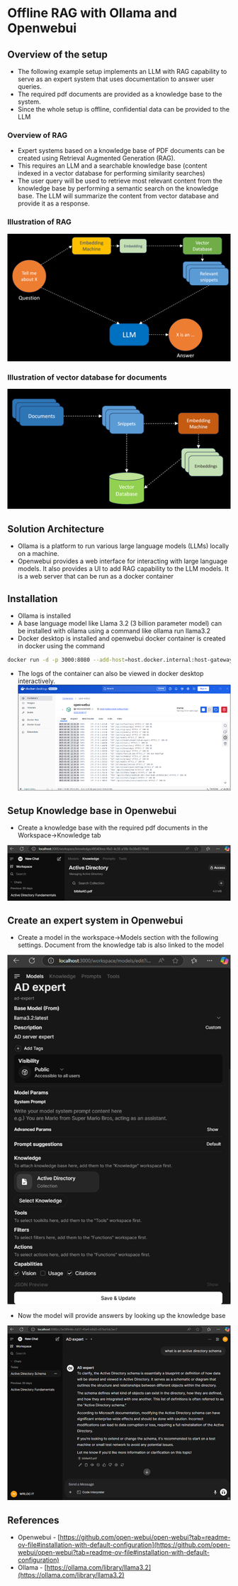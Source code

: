 # Offline RAG with Ollama and Openwebui

## Overview of the setup

-   The following example setup implements an LLM with RAG capability to serve as an expert system that uses documentation to answer user queries.
-   The required pdf documents are provided as a knowledge base to the system.
-   Since the whole setup is offline, confidential data can be provided to the LLM

### Overview of RAG

-   Expert systems based on a knowledge base of PDF documents can be created using Retrieval Augmented Generation (RAG).
-   This requires an LLM and a searchable knowledge base (content indexed in a vector database for performing similarity searches)
-   The user query will be used to retrieve most relevant content from the knowledge base by performing a semantic search on the knowledge base. The LLM will summarize the content from vector database and provide it as a response.

### Illustration of RAG
![rag architecture](https://github.com/nagasudhirpulla/taming_python/blob/master/blog/skills/assets/img/RAG%20architecture.png?raw=true)
### Illustration of vector database for documents
![vector database for embeddings architecture](https://github.com/nagasudhirpulla/taming_python/blob/master/blog/skills/assets/img/Vector%20database%20for%20embeddings%20architecture.png?raw=true)
## Solution Architecture

-   Ollama is a platform to run various large language models (LLMs) locally on a machine.
-   Openwebui provides a web interface for interacting with large language models. It also provides a UI to add RAG capability to the LLM models. It is a web server that can be run as a docker container

## Installation

-   Ollama is installed
-   A base language model like Llama 3.2 (3 billion parameter model) can be installed with ollama using a command like ollama run llama3.2
-   Docker desktop is installed and openwebui docker container is created in docker using the command

```bash
docker run -d -p 3000:8080 --add-host=host.docker.internal:host-gateway -v open-webui:/app/backend/data --name open-webui --restart always ghcr.io/open-webui/open-webui:main

```

-   The logs of the container can also be viewed in docker desktop interactively.
![openwebui docker logs demo](https://github.com/nagasudhirpulla/taming_python/blob/master/blog/skills/assets/img/Openwebui%20docker%20logs%20demo.png?raw=true)

## Setup Knowledge base in Openwebui

-   Create a knowledge base with the required pdf documents in the Workspace->Knowledge tab

![openwebui knowledge base demo](https://github.com/nagasudhirpulla/taming_python/blob/master/blog/skills/assets/img/Openwebui%20knowledge%20base%20demo.png?raw=true)

## Create an expert system in Openwebui

-   Create a model in the workspace->Models section with the following settings. Document from the knowledge tab is also linked to the model

![openwebui expert system config](https://github.com/nagasudhirpulla/taming_python/blob/master/blog/skills/assets/img/Openwebui%20expert%20system%20config.png?raw=true)

-   Now the model will provide answers by looking up the knowledge base

![openwebui expert system demo](https://github.com/nagasudhirpulla/taming_python/blob/master/blog/skills/assets/img/Openwebui%20expert%20system%20demo.png?raw=true)

## References

-   Openwebui - [https://github.com/open-webui/open-webui?tab=readme-ov-file#installation-with-default-configuration](https://github.com/open-webui/open-webui?tab=readme-ov-file#installation-with-default-configuration)
-   Ollama - [https://ollama.com/library/llama3.2](https://ollama.com/library/llama3.2)
<!--stackedit_data:
eyJoaXN0b3J5IjpbMTYyMDA3ODY1Nl19
-->